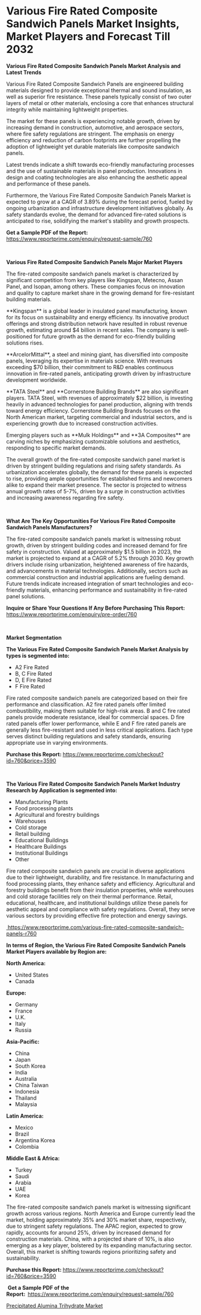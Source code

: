 <p><h1>Various Fire Rated Composite Sandwich Panels Market Insights, Market Players and Forecast Till 2032</h1></p><p><strong>Various Fire Rated Composite Sandwich Panels Market Analysis and Latest Trends</strong></p>
<p><p>Various Fire Rated Composite Sandwich Panels are engineered building materials designed to provide exceptional thermal and sound insulation, as well as superior fire resistance. These panels typically consist of two outer layers of metal or other materials, enclosing a core that enhances structural integrity while maintaining lightweight properties. </p><p>The market for these panels is experiencing notable growth, driven by increasing demand in construction, automotive, and aerospace sectors, where fire safety regulations are stringent. The emphasis on energy efficiency and reduction of carbon footprints are further propelling the adoption of lightweight yet durable materials like composite sandwich panels.</p><p>Latest trends indicate a shift towards eco-friendly manufacturing processes and the use of sustainable materials in panel production. Innovations in design and coating technologies are also enhancing the aesthetic appeal and performance of these panels. </p><p>Furthermore, the Various Fire Rated Composite Sandwich Panels Market is expected to grow at a CAGR of 3.89% during the forecast period, fueled by ongoing urbanization and infrastructure development initiatives globally. As safety standards evolve, the demand for advanced fire-rated solutions is anticipated to rise, solidifying the market's stability and growth prospects.</p></p>
<p><strong>Get a Sample PDF of the Report:&nbsp;</strong> <a href="https://www.reportprime.com/enquiry/request-sample/760?utm_campaign=2997&utm_medium=2&utm_source=Github&utm_content=ia&utm_term=18032025&utm_id=various-fire-rated-composite-sandwich-panels">https://www.reportprime.com/enquiry/request-sample/760</a></p>
<p>&nbsp;</p>
<p><strong>Various Fire Rated Composite Sandwich Panels Major Market Players</strong></p>
<p><p>The fire-rated composite sandwich panels market is characterized by significant competition from key players like Kingspan, Metecno, Assan Panel, and Isopan, among others. These companies focus on innovation and quality to capture market share in the growing demand for fire-resistant building materials.</p><p>**Kingspan** is a global leader in insulated panel manufacturing, known for its focus on sustainability and energy efficiency. Its innovative product offerings and strong distribution network have resulted in robust revenue growth, estimating around $4 billion in recent sales. The company is well-positioned for future growth as the demand for eco-friendly building solutions rises.</p><p>**ArcelorMittal**, a steel and mining giant, has diversified into composite panels, leveraging its expertise in materials science. With revenues exceeding $70 billion, their commitment to R&D enables continuous innovation in fire-rated panels, anticipating growth driven by infrastructure development worldwide.</p><p>**TATA Steel** and **Cornerstone Building Brands** are also significant players. TATA Steel, with revenues of approximately $22 billion, is investing heavily in advanced technologies for panel production, aligning with trends toward energy efficiency. Cornerstone Building Brands focuses on the North American market, targeting commercial and industrial sectors, and is experiencing growth due to increased construction activities.</p><p>Emerging players such as **Mulk Holdings** and **3A Composites** are carving niches by emphasizing customizable solutions and aesthetics, responding to specific market demands.</p><p>The overall growth of the fire-rated composite sandwich panel market is driven by stringent building regulations and rising safety standards. As urbanization accelerates globally, the demand for these panels is expected to rise, providing ample opportunities for established firms and newcomers alike to expand their market presence. The sector is projected to witness annual growth rates of 5-7%, driven by a surge in construction activities and increasing awareness regarding fire safety.</p></p>
<p>&nbsp;</p>
<p><strong>What Are The Key Opportunities For Various Fire Rated Composite Sandwich Panels Manufacturers?</strong></p>
<p><p>The fire-rated composite sandwich panels market is witnessing robust growth, driven by stringent building codes and increased demand for fire safety in construction. Valued at approximately $1.5 billion in 2023, the market is projected to expand at a CAGR of 5.2% through 2030. Key growth drivers include rising urbanization, heightened awareness of fire hazards, and advancements in material technologies. Additionally, sectors such as commercial construction and industrial applications are fueling demand. Future trends indicate increased integration of smart technologies and eco-friendly materials, enhancing performance and sustainability in fire-rated panel solutions.</p></p>
<p><strong>Inquire or Share Your Questions If Any Before Purchasing This Report:</strong> <a href="https://www.reportprime.com/enquiry/pre-order/760?utm_campaign=2997&utm_medium=2&utm_source=Github&utm_content=ia&utm_term=18032025&utm_id=various-fire-rated-composite-sandwich-panels">https://www.reportprime.com/enquiry/pre-order/760</a></p>
<p>&nbsp;</p>
<p><strong>Market Segmentation</strong></p>
<p><strong>The Various Fire Rated Composite Sandwich Panels Market Analysis by types is segmented into:</strong></p>
<p><ul><li>A2 Fire Rated</li><li>B, C Fire Rated</li><li>D, E Fire Rated</li><li>F Fire Rated</li></ul></p>
<p><p>Fire rated composite sandwich panels are categorized based on their fire performance and classification. A2 fire rated panels offer limited combustibility, making them suitable for high-risk areas. B and C fire rated panels provide moderate resistance, ideal for commercial spaces. D fire rated panels offer lower performance, while E and F fire rated panels are generally less fire-resistant and used in less critical applications. Each type serves distinct building regulations and safety standards, ensuring appropriate use in varying environments.</p></p>
<p><strong>Purchase this Report:&nbsp;</strong><a href="https://www.reportprime.com/checkout?id=760&price=3590&utm_campaign=2997&utm_medium=2&utm_source=Github&utm_content=ia&utm_term=18032025&utm_id=various-fire-rated-composite-sandwich-panels">https://www.reportprime.com/checkout?id=760&price=3590</a></p>
<p>&nbsp;</p>
<p><strong>The Various Fire Rated Composite Sandwich Panels Market Industry Research by Application is segmented into:</strong></p>
<p><ul><li>Manufacturing Plants</li><li>Food processing plants</li><li>Agricultural and forestry buildings</li><li>Warehouses</li><li>Cold storage</li><li>Retail building</li><li>Educational Buildings</li><li>Healthcare Buildings</li><li>Institutional Buildings</li><li>Other</li></ul></p>
<p><p>Fire rated composite sandwich panels are crucial in diverse applications due to their lightweight, durability, and fire resistance. In manufacturing and food processing plants, they enhance safety and efficiency. Agricultural and forestry buildings benefit from their insulation properties, while warehouses and cold storage facilities rely on their thermal performance. Retail, educational, healthcare, and institutional buildings utilize these panels for aesthetic appeal and compliance with safety regulations. Overall, they serve various sectors by providing effective fire protection and energy savings.</p></p>
<p><a href="https://www.reportprime.com/various-fire-rated-composite-sandwich-panels-r760?utm_campaign=2997&utm_medium=2&utm_source=Github&utm_content=ia&utm_term=18032025&utm_id=various-fire-rated-composite-sandwich-panels">&nbsp;https://www.reportprime.com/various-fire-rated-composite-sandwich-panels-r760</a></p>
<p><strong>In terms of Region, the Various Fire Rated Composite Sandwich Panels Market Players available by Region are:</strong></p>
<p>
    <p> <strong> North America: </strong>
        <ul>
            <li>United States</li>
            <li>Canada</li>
        </ul>
        </p> 
    <p> <strong> Europe: </strong>
        <ul>
            <li>Germany</li>
            <li>France</li>
            <li>U.K.</li>
            <li>Italy</li>
            <li>Russia</li>
        </ul>
        </p> 
    <p> <strong> Asia-Pacific: </strong>
        <ul>
            <li>China</li>
            <li>Japan</li>
            <li>South Korea</li>
            <li>India</li>
            <li>Australia</li>
            <li>China Taiwan</li>
            <li>Indonesia</li>
            <li>Thailand</li>
            <li>Malaysia</li>
        </ul>
        </p> 
    <p> <strong> Latin America: </strong>
        <ul>
            <li>Mexico</li>
            <li>Brazil</li>
            <li>Argentina Korea</li>
            <li>Colombia</li>
        </ul>
        </p> 
    <p> <strong> Middle East & Africa: </strong>
        <ul>
            <li>Turkey</li>
            <li>Saudi</li>
            <li>Arabia</li>
            <li>UAE</li>
            <li>Korea</li>
        </ul>
    </p>
    </p>
<p><p>The fire-rated composite sandwich panels market is witnessing significant growth across various regions. North America and Europe currently lead the market, holding approximately 35% and 30% market share, respectively, due to stringent safety regulations. The APAC region, expected to grow rapidly, accounts for around 25%, driven by increased demand for construction materials. China, with a projected share of 10%, is also emerging as a key player, bolstered by its expanding manufacturing sector. Overall, this market is shifting towards regions prioritizing safety and sustainability.</p></p>
<p><strong>Purchase this Report: </strong><a href="https://www.reportprime.com/checkout?id=760&price=3590&utm_campaign=2997&utm_medium=2&utm_source=Github&utm_content=ia&utm_term=18032025&utm_id=various-fire-rated-composite-sandwich-panels">https://www.reportprime.com/checkout?id=760&price=3590</a></p>
<p>&nbsp;<strong>Get a Sample PDF of the Report:&nbsp;&nbsp;</strong><a href="https://www.reportprime.com/enquiry/request-sample/760?utm_campaign=2997&utm_medium=2&utm_source=Github&utm_content=ia&utm_term=18032025&utm_id=various-fire-rated-composite-sandwich-panels">https://www.reportprime.com/enquiry/request-sample/760</a></p>
<p><strong></strong></p>
<p><p><a href="https://github.com/hannajuana198484/Market-Research-Report-List-1/blob/main/precipitated-alumina-trihydrate-market.md?utm_campaign=2997&utm_medium=2&utm_source=Github&utm_content=ia&utm_term=18032025&utm_id=various-fire-rated-composite-sandwich-panels">Precipitated Alumina Trihydrate Market</a></p></p>
